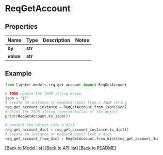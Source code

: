 # ReqGetAccount


## Properties

Name | Type | Description | Notes
------------ | ------------- | ------------- | -------------
**by** | **str** |  | 
**value** | **str** |  | 

## Example

```python
from lighter.models.req_get_account import ReqGetAccount

# TODO update the JSON string below
json = "{}"
# create an instance of ReqGetAccount from a JSON string
req_get_account_instance = ReqGetAccount.from_json(json)
# print the JSON string representation of the object
print(ReqGetAccount.to_json())

# convert the object into a dict
req_get_account_dict = req_get_account_instance.to_dict()
# create an instance of ReqGetAccount from a dict
req_get_account_from_dict = ReqGetAccount.from_dict(req_get_account_dict)
```
[[Back to Model list]](../README.md#documentation-for-models) [[Back to API list]](../README.md#documentation-for-api-endpoints) [[Back to README]](../README.md)


